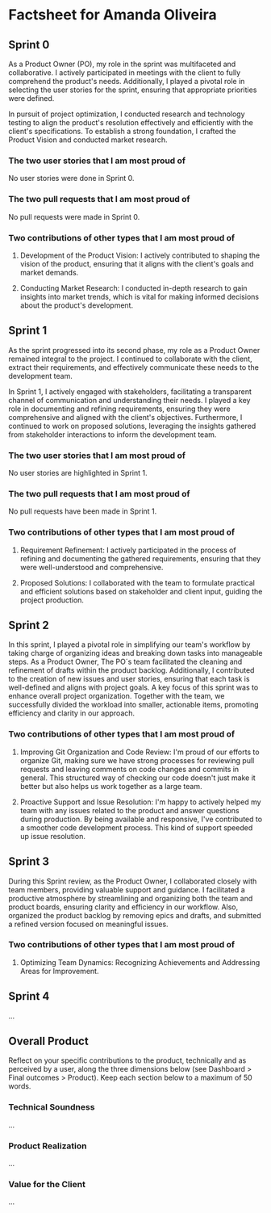 # Factsheet for Amanda Oliveira

## Sprint 0

As a Product Owner (PO), my role in the sprint was multifaceted and collaborative. I actively participated in meetings with the client to fully comprehend the product's needs. Additionally, I played a pivotal role in selecting the user stories for the sprint, ensuring that appropriate priorities were defined.

In pursuit of project optimization, I conducted research and technology testing to align the product's resolution effectively and efficiently with the client's specifications. To establish a strong foundation, I crafted the Product Vision and conducted market research.

### The two user stories that I am most proud of

No user stories were done in Sprint 0.

### The two pull requests that I am most proud of

No pull requests were made in Sprint 0.

### Two contributions of other types that I am most proud of

1. Development of the Product Vision: I actively contributed to shaping the vision of the product, ensuring that it aligns with the client's goals and market demands.

2. Conducting Market Research: I conducted in-depth research to gain insights into market trends, which is vital for making informed decisions about the product's development.

## Sprint 1

As the sprint progressed into its second phase, my role as a Product Owner remained integral to the project. I continued to collaborate with the client, extract their requirements, and effectively communicate these needs to the development team.

In Sprint 1, I actively engaged with stakeholders, facilitating a transparent channel of communication and understanding their needs. I played a key role in documenting and refining requirements, ensuring they were comprehensive and aligned with the client's objectives. Furthermore, I continued to work on proposed solutions, leveraging the insights gathered from stakeholder interactions to inform the development team.

### The two user stories that I am most proud of

No user stories are highlighted in Sprint 1.

### The two pull requests that I am most proud of

No pull requests have been made in Sprint 1.

### Two contributions of other types that I am most proud of

1. Requirement Refinement: I actively participated in the process of refining and documenting the gathered requirements, ensuring that they were well-understood and comprehensive.

2. Proposed Solutions: I collaborated with the team to formulate practical and efficient solutions based on stakeholder and client input, guiding the project production.


## Sprint 2

In this sprint, I played a pivotal role in simplifying our team's workflow by taking charge of organizing ideas and breaking down tasks into manageable steps. As a Product Owner, The PO´s team facilitated the cleaning and refinement of drafts within the product backlog. Additionally, I contributed to the creation of new issues and user stories, ensuring that each task is well-defined and aligns with project goals. A key focus of this sprint was to enhance overall project organization. Together with the team, we successfully divided the workload into smaller, actionable items, promoting efficiency and clarity in our approach.

### Two contributions of other types that I am most proud of

1. Improving Git Organization and Code Review: I'm proud of our efforts to organize Git, making sure we have strong processes for reviewing pull requests and leaving comments on code changes and commits in general. This structured way of checking our code doesn't just make it better but also helps us work together as a large team.

2. Proactive Support and Issue Resolution: I'm happy to actively helped my team with any issues related to the product and answer questions during production. By being available and responsive, I've contributed to a smoother code development process. This kind of support speeded up issue resolution.

## Sprint 3
During this Sprint review, as the Product Owner, I collaborated closely with team members, providing valuable support and guidance. I facilitated a productive atmosphere by streamlining and organizing both the team and product boards, ensuring clarity and efficiency in our workflow. Also, organized the product backlog by removing epics and drafts, and submitted a refined version focused on meaningful issues. 

### Two contributions of other types that I am most proud of

1. Optimizing Team Dynamics: Recognizing Achievements and Addressing Areas for Improvement.
## Sprint 4

...


## Overall Product

Reflect on your specific contributions to the product, technically and as perceived by a user, along the three dimensions below (see Dashboard > Final outcomes > Product). Keep each section below to a maximum of 50 words.


### Technical Soundness

...


### Product Realization

...


### Value for the Client

...
